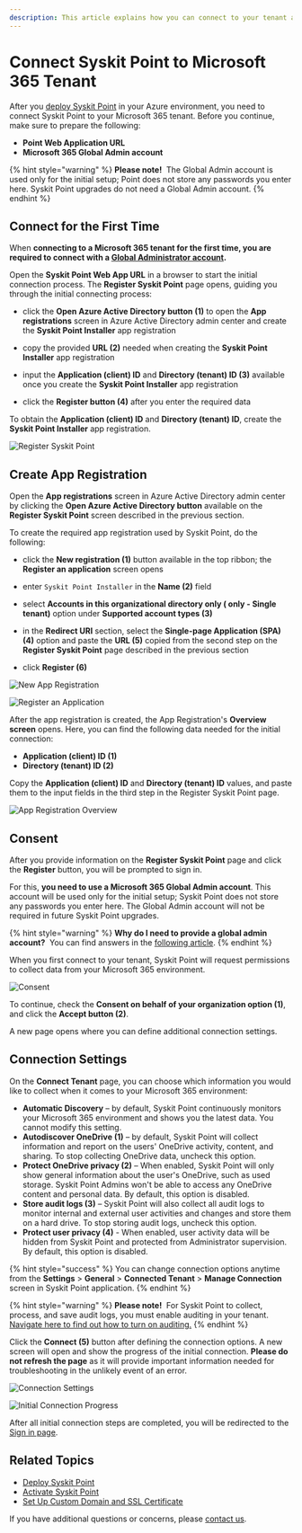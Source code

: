 ```yaml
---
description: This article explains how you can connect to your tenant and start using Syskit Point. 
---
```


# Connect Syskit Point to Microsoft 365 Tenant

After you [deploy Syskit Point](deploy-syskit-point.md) in your Azure environment, you need to connect Syskit Point to your Microsoft 365 tenant. 
Before you continue, make sure to prepare the following:

* **Point Web Application URL**
* **Microsoft 365 Global Admin account**

{% hint style="warning" %}
**Please note!** 
The Global Admin account is used only for the initial setup; Point does not store any passwords you enter here. Syskit Point upgrades do not need a Global Admin account.
{% endhint %}

## Connect for the First Time

When **connecting to a Microsoft 365 tenant for the first time, you are required to connect with a [Global Administrator account](../../requirements/permission-requirements.md#global-administrator).**

Open the **Syskit Point Web App URL** in a browser to start the initial connection process.
The **Register Syskit Point** page opens, guiding you through the initial connecting process:

* click the **Open Azure Active Directory button (1)** to open the **App registrations** screen in Azure Active Directory admin center and create the **Syskit Point Installer** app registration 

* copy the provided **URL (2)** needed when creating the **Syskit Point Installer** app registration

* input the **Application (client) ID** and **Directory (tenant) ID (3)** available once you create the **Syskit Point Installer** app registration

* click the **Register button (4)** after you enter the required data

To obtain the **Application (client) ID** and **Directory (tenant) ID**, create the **Syskit Point Installer** app registration.

![Register Syskit Point](../../.gitbook/assets/connect-to-tenant-register.png)

## Create App Registration

Open the **App registrations** screen in Azure Active Directory admin center by clicking the **Open Azure Active Directory button** available on the **Register Syskit Point** screen described in the previous section.

To create the required app registration used by Syskit Point, do the following:

* click the **New registration (1)** button available in the top ribbon; the **Register an application** screen opens

* enter `Syskit Point Installer` in the **Name (2)** field 

* select **Accounts in this organizational directory only (<TenantName> only - Single tenant)** option under **Supported account types (3)** 
 
* in the **Redirect URI** section, select the **Single-page Application (SPA) (4)** option and paste the **URL (5)** copied from the second step on the **Register Syskit Point** page described in the previous section

* click **Register (6)**

![New App Registration](../../.gitbook/assets/connect-to-tenant-new-app-registration.png)

![Register an Application](../../.gitbook/assets/connect-to-tenant-register-application.png)

After the app registration is created, the App Registration's **Overview screen** opens.
Here, you can find the following data needed for the initial connection:
* **Application (client) ID (1)**
* **Directory (tenant) ID (2)**

Copy the **Application (client) ID** and **Directory (tenant) ID** values, and paste them to the input fields in the third step in the Register Syskit Point page. 

![App Registration Overview](../../.gitbook/assets/connect-to-tenant-app-registration-overview.png)

## Consent

After you provide information on the **Register Syskit Point** page and click the **Register** button, you will be prompted to sign in.

For this, **you need to use a Microsoft 365 Global Admin account**. This account will be used only for the initial setup; Syskit Point does not store any passwords you enter here. The Global Admin account will not be required in future Syskit Point upgrades.

{% hint style="warning" %}
**Why do I need to provide a global admin account?** 
You can find answers in the [following article](../../requirements/permission-requirements.md#microsoft-365).
{% endhint %}

When you first connect to your tenant, Syskit Point will request permissions to collect data from your Microsoft 365 environment.

![Consent](../../.gitbook/assets/connect-to-tenant-consent.png)

To continue, check the **Consent on behalf of your organization option (1)**, and click the **Accept button (2)**. 

A new page opens where you can define additional connection settings. 

## Connection Settings

On the **Connect Tenant** page, you can choose which information you would like to collect when it comes to your Microsoft 365 environment:

* **Automatic Discovery** – by default, Syskit Point continuously monitors your Microsoft 365 environment and shows you the latest data. You cannot modify this setting.
* **Autodiscover OneDrive (1)** – by default, Syskit Point will collect information and report on the users' OneDrive activity, content, and sharing. To stop collecting OneDrive data, uncheck this option.
* **Protect OneDrive privacy (2)** – When enabled, Syskit Point will only show general information about the user's OneDrive, such as used storage. Syskit Point Admins won't be able to access any OneDrive content and personal data. By default, this option is disabled.
* **Store audit logs (3)** – Syskit Point will also collect all audit logs to monitor internal and external user activities and changes and store them on a hard drive. To stop storing audit logs, uncheck this option.
* **Protect user privacy (4)** - When enabled, user activity data will be hidden from Syskit Point and protected from Administrator supervision. By default, this option is disabled.

{% hint style="success" %}
You can change connection options anytime from the **Settings** > **General** > **Connected Tenant** > **Manage Connection** screen in Syskit Point application.
{% endhint %}

{% hint style="warning" %}
**Please note!** 
For Syskit Point to collect, process, and save audit logs, you must enable auditing in your tenant. [Navigate here to find out how to turn on auditing.](../../configuration/turn-on-auditing.md)
{% endhint %}

Click the **Connect (5)** button after defining the connection options. A new screen will open and show the progress of the initial connection. **Please do not refresh the page** as it will provide important information needed for troubleshooting in the unlikely event of an error. 

![Connection Settings](../../.gitbook/assets/connect-to-tenant-settings.png)

![Initial Connection Progress](../../.gitbook/assets/connect-to-tenant-progress.png)

After all initial connection steps are completed, you will be redirected to the [Sign in page](../../get-to-know-syskit-point/navigate-through-syskit-point.md#sign-in-screen). 

## Related Topics

* [Deploy Syskit Point](deploy-syskit-point.md)
* [Activate Syskit Point](../../set-up-point-data-center/activation/activate-syskit-point.md)
* [Set Up Custom Domain and SSL Certificate](set-up-custom-domain-and-ssl-certificate.md)

If you have additional questions or concerns, please [contact us](https://www.syskit.com/contact-us/).